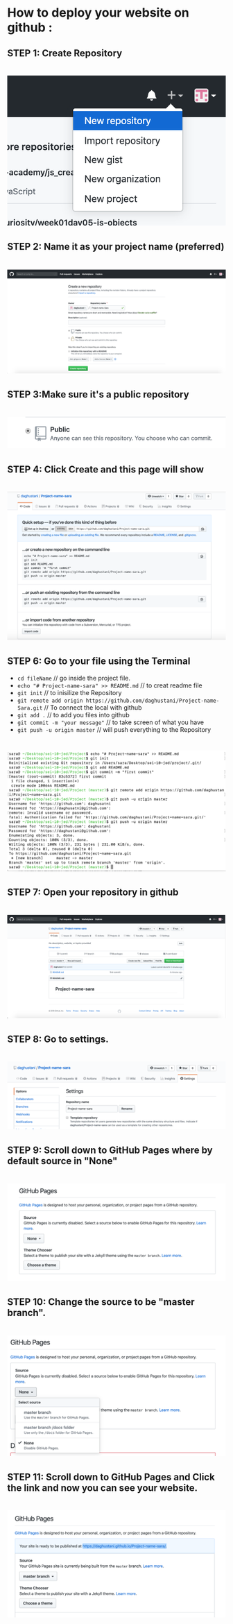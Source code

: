 # How to deploy your website on github : 
## STEP 1: Create Repository
# ![Create Repository](/images/1.png)    

## STEP 2: Name it as your project name (preferred) 
# ![Create Repository](/images/2.png)  

## STEP 3:Make sure it's a public repository
   # ![Public](/images/public.png)  

      
## STEP 4: Click Create and this page will show
  # ![Created Repo](/images/repo-page.png)

## STEP 6: Go to your file using the Terminal
- `cd fileName` // go inside the project file. 
- `echo "# Project-name-sara" >> README.md` // to creat readme file
- `git init` // to inisilize the Repository
- `git remote add origin https://github.com/daghustani/Project-name-Sara.git` // To connect the local with github
- `git add .` // to add you files into github
- `git commit -m "your message"` // to take screen of what you have
- `git push -u origin master` // will push everything to the Repository

 # ![Push Project](/images/command.png)
    
## STEP 7: Open your repository in github
 # ![repo page](/images/repopage.png)

## STEP 8: Go to settings. 
# ![GITHUB Sitting](/images/settings.png)       

## STEP 9: Scroll down to GitHub Pages where by default source in "None" 
# ![GITHUB pages](/images/github-pages.png)  

## STEP 10: Change the source to be "master branch". 
 # ![GITHUB Page](/images/master.png)       
    
## STEP 11: Scroll down to GitHub Pages and Click the link and now you can see your website.
 # ![GITHUB Published](/images/published-ready.png)
     
